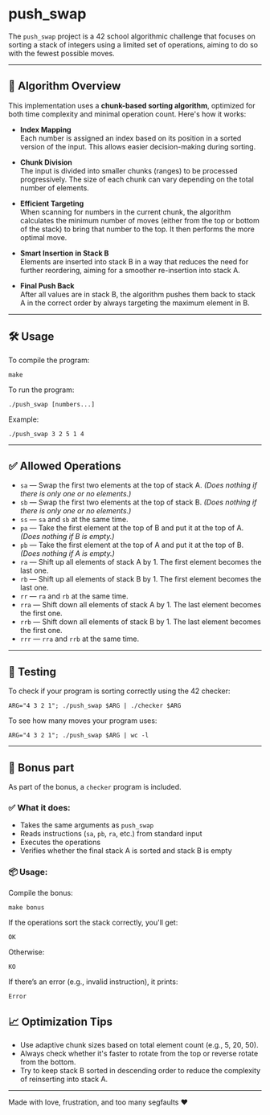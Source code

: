 # push_swap

The `push_swap` project is a 42 school algorithmic challenge that focuses on sorting a stack of integers using a limited set of operations, aiming to do so with the fewest possible moves.

---

## 🧠 Algorithm Overview

This implementation uses a **chunk-based sorting algorithm**, optimized for both time complexity and minimal operation count. Here's how it works:

- **Index Mapping**  
  Each number is assigned an index based on its position in a sorted version of the input. This allows easier decision-making during sorting.

- **Chunk Division**  
  The input is divided into smaller chunks (ranges) to be processed progressively. The size of each chunk can vary depending on the total number of elements.

- **Efficient Targeting**  
  When scanning for numbers in the current chunk, the algorithm calculates the minimum number of moves (either from the top or bottom of the stack) to bring that number to the top. It then performs the more optimal move.

- **Smart Insertion in Stack B**  
  Elements are inserted into stack B in a way that reduces the need for further reordering, aiming for a smoother re-insertion into stack A.

- **Final Push Back**  
  After all values are in stack B, the algorithm pushes them back to stack A in the correct order by always targeting the maximum element in B.

---

## 🛠️ Usage

To compile the program:

```make```

To run the program:

```./push_swap [numbers...]```

Example:

```./push_swap 3 2 5 1 4```


---

## ✅ Allowed Operations

- `sa` — Swap the first two elements at the top of stack A. *(Does nothing if there is only one or no elements.)*  
- `sb` — Swap the first two elements at the top of stack B. *(Does nothing if there is only one or no elements.)*  
- `ss` — `sa` and `sb` at the same time.  
- `pa` — Take the first element at the top of B and put it at the top of A. *(Does nothing if B is empty.)*  
- `pb` — Take the first element at the top of A and put it at the top of B. *(Does nothing if A is empty.)*  
- `ra` — Shift up all elements of stack A by 1. The first element becomes the last one.  
- `rb` — Shift up all elements of stack B by 1. The first element becomes the last one.  
- `rr` — `ra` and `rb` at the same time.  
- `rra` — Shift down all elements of stack A by 1. The last element becomes the first one.  
- `rrb` — Shift down all elements of stack B by 1. The last element becomes the first one.  
- `rrr` — `rra` and `rrb` at the same time.

---

## 🧪 Testing

To check if your program is sorting correctly using the 42 checker:

```ARG="4 3 2 1"; ./push_swap $ARG | ./checker $ARG```


To see how many moves your program uses:

```ARG="4 3 2 1"; ./push_swap $ARG | wc -l```

---

## 🧩 Bonus part

As part of the bonus, a `checker` program is included.

### ✅ What it does:
- Takes the same arguments as `push_swap`
- Reads instructions (`sa`, `pb`, `ra`, etc.) from standard input
- Executes the operations
- Verifies whether the final stack A is sorted and stack B is empty

### 📦 Usage:

Compile the bonus:

```make bonus```

If the operations sort the stack correctly, you'll get:

```OK```

Otherwise:

```KO```

If there’s an error (e.g., invalid instruction), it prints:

```Error```

## 📈 Optimization Tips

- Use adaptive chunk sizes based on total element count (e.g., 5, 20, 50).
- Always check whether it's faster to rotate from the top or reverse rotate from the bottom.
- Try to keep stack B sorted in descending order to reduce the complexity of reinserting into stack A.

---

Made with love, frustration, and too many segfaults ❤️
